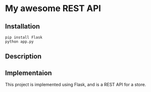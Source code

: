 # My awesome REST API

## Installation

```
pip install Flask
python app.py
```

## Description



## Implementaion

This project is implemented using Flask, and is a REST API for a store.
